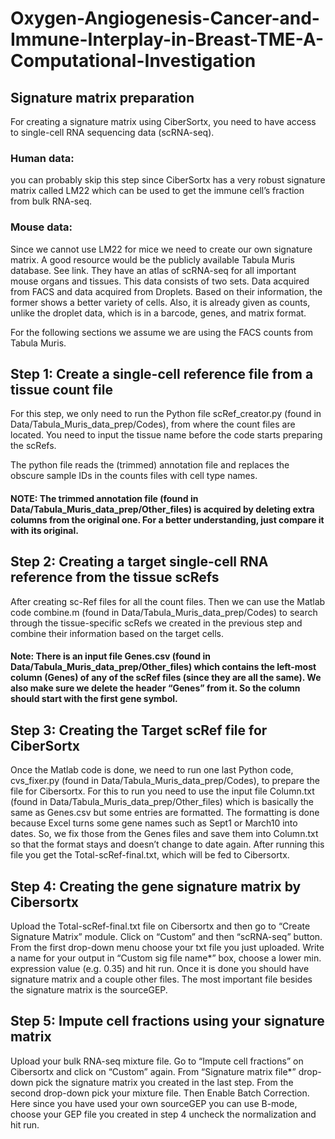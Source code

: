 # Oxygen-Angiogenesis-Cancer-and-Immune-Interplay-in-Breast-TME-A-Computational-Investigation


## Signature matrix preparation

For creating a signature matrix using CiberSortx, you need to have access to single-cell RNA sequencing data (scRNA-seq). 

### Human data: 
you can probably skip this step since CiberSortx has a very robust signature matrix called LM22 which can be used to get the immune cell’s fraction from bulk RNA-seq.

### Mouse data: 
Since we cannot use LM22 for mice we need to create our own signature matrix. A good resource would be the publicly available Tabula Muris database. See link. They have an atlas of scRNA-seq for all important mouse organs and tissues. This data consists of two sets. Data acquired from FACS and data acquired from Droplets. Based on their information, the former shows a better variety of cells. Also, it is already given as counts, unlike the droplet data, which is in a barcode, genes, and matrix format. 

For the following sections we assume we are using the FACS counts from Tabula Muris.

## Step 1: Create a single-cell reference file from a tissue count file

For this step, we only need to run the Python file scRef_creator.py (found in Data/Tabula_Muris_data_prep/Codes), from where the count files are located. You need to input the tissue name before the code starts preparing the scRefs.

The python file reads the (trimmed) annotation file and replaces the obscure sample IDs in the counts files with cell type names. 

#### NOTE: The trimmed annotation file (found in Data/Tabula_Muris_data_prep/Other_files) is acquired by deleting extra columns from the original one. For a better understanding, just compare it with its original. 

## Step 2: Creating a target single-cell RNA reference from the tissue scRefs

After creating sc-Ref files for all the count files. Then we can use the Matlab code combine.m (found in Data/Tabula_Muris_data_prep/Codes) to search through the tissue-specific scRefs we created in the previous step and combine their information based on the target cells. 

#### Note: There is an input file Genes.csv (found in Data/Tabula_Muris_data_prep/Other_files) which contains the left-most column (Genes) of any of the scRef files (since they are all the same). We also make sure we delete the header “Genes” from it. So the column should start with the first gene symbol.

## Step 3: Creating the Target scRef file for CiberSortx

Once the Matlab code is done, we need to run one last Python code, cvs_fixer.py (found in Data/Tabula_Muris_data_prep/Codes), to prepare the file for Cibersortx. For this to run you need to use the input file Column.txt (found in Data/Tabula_Muris_data_prep/Other_files) which is basically the same as Genes.csv but some entries are formatted. The formatting is done because Excel turns some gene names such as Sept1 or March10 into dates. So, we fix those from the Genes files and save them into Column.txt so that the format stays and doesn’t change to date again.
After running this file you get the Total-scRef-final.txt, which will be fed to Cibersortx.

## Step 4: Creating the gene signature matrix by Cibersortx

Upload the Total-scRef-final.txt file on Cibersortx and then go to “Create Signature Matrix” module. Click on “Custom” and then “scRNA-seq” button. From the first drop-down menu choose your txt file you just uploaded. Write a name for your output in “Custom sig file name*” box, choose a lower min. expression value (e.g. 0.35) and hit run. Once it is done you should have signature matrix and a couple other files. The most important file besides the signature matrix is the sourceGEP. 

## Step 5: Impute cell fractions using your signature matrix

Upload your bulk RNA-seq mixture file. Go to “Impute cell fractions” on Cibersortx and click on “Custom” again. From “Signature matrix file*” drop-down pick the signature matrix you created in the last step. From the second drop-down pick your mixture file. Then Enable Batch Correction. Here since you have used your own sourceGEP you can use B-mode, choose your GEP file you created in step 4 uncheck the normalization and hit run. 
